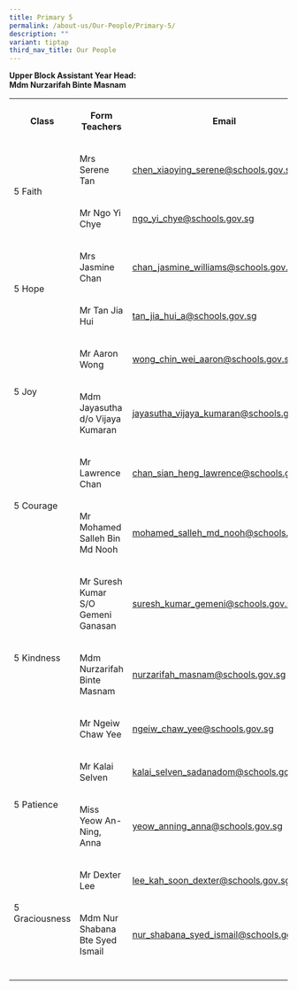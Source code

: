 ```yaml
---
title: Primary 5
permalink: /about-us/Our-People/Primary-5/
description: ""
variant: tiptap
third_nav_title: Our People
---
```

<p><strong>Upper Block Assistant Year Head:</strong>
<br><strong>Mdm Nurzarifah Binte Masnam</strong>
</p>
<table style="minWidth: 75px">
<colgroup>
<col>
<col>
<col>
</colgroup>
<tbody>
<tr>
<th rowspan="1" colspan="1">
<p>Class</p>
</th>
<th rowspan="1" colspan="1">
<p>Form Teachers</p>
</th>
<th rowspan="1" colspan="1">
<p>Email</p>
</th>
</tr>
<tr>
<td rowspan="2" colspan="1">
<p>5 Faith</p>
</td>
<td rowspan="1" colspan="1">
<p>Mrs Serene Tan</p>
</td>
<td rowspan="1" colspan="1">
<p><a href="mailto:chen_xiaoying_serene@schools.gov.sg" rel="noopener noreferrer nofollow" target="_blank">chen_xiaoying_serene@schools.gov.sg</a>
</p>
</td>
</tr>
<tr>
<td rowspan="1" colspan="1">
<p>Mr Ngo Yi Chye</p>
</td>
<td rowspan="1" colspan="1">
<p><a href="mailto:ngo_yi_chye@schools.gov.sg" rel="noopener noreferrer nofollow" target="_blank">ngo_yi_chye@schools.gov.sg</a>
</p>
</td>
</tr>
<tr>
<td rowspan="2" colspan="1">
<p>5 Hope</p>
</td>
<td rowspan="1" colspan="1">
<p>Mrs Jasmine Chan</p>
</td>
<td rowspan="1" colspan="1">
<p><a href="mailto:chan_jasmine_williams@schools.gov.sg" rel="noopener noreferrer nofollow" target="_blank">chan_jasmine_williams@schools.gov.sg</a>
</p>
</td>
</tr>
<tr>
<td rowspan="1" colspan="1">
<p>Mr Tan Jia Hui</p>
</td>
<td rowspan="1" colspan="1">
<p><a href="mailto:tan_jia_hui_a@schools.gov.sg" rel="noopener noreferrer nofollow" target="_blank">tan_jia_hui_a@schools.gov.sg</a>
</p>
</td>
</tr>
<tr>
<td rowspan="2" colspan="1">
<p>5 Joy</p>
</td>
<td rowspan="1" colspan="1">
<p>Mr Aaron Wong</p>
</td>
<td rowspan="1" colspan="1">
<p><a href="mailto:wong_chin_wei_aaron@schools.gov.sg" rel="noopener noreferrer nofollow" target="_blank">wong_chin_wei_aaron@schools.gov.sg</a>
</p>
</td>
</tr>
<tr>
<td rowspan="1" colspan="1">
<p>Mdm Jayasutha d/o Vijaya Kumaran</p>
</td>
<td rowspan="1" colspan="1">
<p><a href="mailto:jayasutha_vijaya_kumaran@schools.gov.sg" rel="noopener noreferrer nofollow" target="_blank">jayasutha_vijaya_kumaran@schools.gov.sg</a>
</p>
</td>
</tr>
<tr>
<td rowspan="2" colspan="1">
<p>5 Courage</p>
</td>
<td rowspan="1" colspan="1">
<p>Mr Lawrence Chan</p>
</td>
<td rowspan="1" colspan="1">
<p><a href="mailto:chan_sian_heng_lawrence@schools.gov.sg" rel="noopener noreferrer nofollow" target="_blank">chan_sian_heng_lawrence@schools.gov.sg</a>
</p>
</td>
</tr>
<tr>
<td rowspan="1" colspan="1">
<p>Mr Mohamed Salleh Bin Md Nooh</p>
</td>
<td rowspan="1" colspan="1">
<p><a href="mailto:mohamed_salleh_md_nooh@schools.gov.sg" rel="noopener noreferrer nofollow" target="_blank">mohamed_salleh_md_nooh@schools.gov.sg</a>
</p>
</td>
</tr>
<tr>
<td rowspan="3" colspan="1">
<p>5 Kindness</p>
</td>
<td rowspan="1" colspan="1">
<p>Mr Suresh Kumar S/O Gemeni Ganasan</p>
</td>
<td rowspan="1" colspan="1">
<p><a href="mailto:suresh_kumar_gemeni@schools.gov.sg" rel="noopener noreferrer nofollow" target="_blank">suresh_kumar_gemeni@schools.gov.sg</a>
</p>
</td>
</tr>
<tr>
<td rowspan="1" colspan="1">
<p>Mdm Nurzarifah Binte Masnam</p>
</td>
<td rowspan="1" colspan="1">
<p><a href="mailto:nurzarifah_masnam@schools.gov.sg" rel="noopener noreferrer nofollow" target="_blank">nurzarifah_masnam@schools.gov.sg</a>
</p>
</td>
</tr>
<tr>
<td rowspan="1" colspan="1">
<p>Mr Ngeiw Chaw Yee</p>
</td>
<td rowspan="1" colspan="1">
<p><a href="mailto:ngeiw_chaw_yee@schools.gov.sg" rel="noopener noreferrer nofollow" target="_blank">ngeiw_chaw_yee@schools.gov.sg</a>
</p>
</td>
</tr>
<tr>
<td rowspan="2" colspan="1">
<p>5 Patience</p>
</td>
<td rowspan="1" colspan="1">
<p>Mr Kalai Selven</p>
</td>
<td rowspan="1" colspan="1">
<p><a href="mailto:kalai_selven_sadanadom@schools.gov.sg" rel="noopener noreferrer nofollow" target="_blank">kalai_selven_sadanadom@schools.gov.sg</a>
</p>
</td>
</tr>
<tr>
<td rowspan="1" colspan="1">
<p>Miss Yeow An-Ning, Anna</p>
</td>
<td rowspan="1" colspan="1">
<p><a href="mailto:yeow_anning_anna@schools.gov.sg" rel="noopener noreferrer nofollow" target="_blank">yeow_anning_anna@schools.gov.sg</a>
</p>
</td>
</tr>
<tr>
<td rowspan="2" colspan="1">
<p>5 Graciousness</p>
</td>
<td rowspan="1" colspan="1">
<p>Mr Dexter Lee</p>
</td>
<td rowspan="1" colspan="1">
<p><a href="mailto:lee_kah_soon_dexter@schools.gov.sg" rel="noopener noreferrer nofollow" target="_blank">lee_kah_soon_dexter@schools.gov.sg</a>
</p>
</td>
</tr>
<tr>
<td rowspan="1" colspan="1">
<p>Mdm Nur Shabana Bte Syed Ismail</p>
</td>
<td rowspan="1" colspan="1">
<p><a href="mailto:nur_shabana_syed_ismail@schools.gov.sg" rel="noopener noreferrer nofollow" target="_blank">nur_shabana_syed_ismail@schools.gov.sg</a>
</p>
</td>
</tr>
<tr>
<td rowspan="1" colspan="1">
<p></p>
</td>
<td rowspan="1" colspan="1">
<p></p>
</td>
<td rowspan="1" colspan="1">
<p></p>
</td>
</tr>
</tbody>
</table>
<p></p>